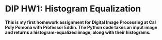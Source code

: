 # DIP HW1: Histogram Equalization
#### This is my first homework assignment for Digital Image Processing at Cal Poly Pomona with Professor Eddin. The Python code takes an input image and returns a histogram-equalized image, along with their histograms.
